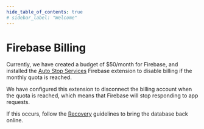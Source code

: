 ```yaml
---
hide_table_of_contents: true
# sidebar_label: "Welcome"
---
```


# Firebase Billing

Currently, we have created a budget of $50/month for Firebase, and installed the [Auto Stop Services](https://deep-rock.gitbook.io/auto-stop-services) Firebase extension to disable billing if the monthly quota is reached. 

We have configured this extension to disconnect the billing account when the quota is reached, which means that Firebase will stop responding to app requests.  

If this occurs, follow the [Recovery](https://deep-rock.gitbook.io/auto-stop-services/publish-your-docs) guidelines to bring the database back online.